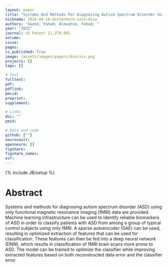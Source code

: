 ```yaml
---
layout: paper
title: "Systems And Methods For Diagnosing Autism Spectrum Disorder Using fMRI Data"
nickname: 2024-04-16-bottenhorn-salo-diva
authors: "Saeed, Fahad; Almuqhim, Fahad; "
year: "2022"
journal: US Patent 11,379,981
volume: 
issue:
pages: 
is_published: True
image: /assets/images/papers/biorxiv.png
projects: []
tags: []

# Text
fulltext:
pdf:
pdflink:
pmcid:
preprint: 
supplement:

# Links
doi: ""
pmid:

# Data and code
github: [""]
neurovault:
openneuro: []
figshare:
figshare_names:
osf:
---
```

{% include JB/setup %}

# Abstract

Systems and methods for diagnosing autism spectrum disorder (ASD) using only functional magnetic resonance imaging (fMRI) data are provided. Machine learning infrastructure can be used to identify reliable biomarkers of ASD in order to classify patients with ASD from among a group of typical control subjects using only fMRI. A sparse autoencoder (SAE) can be used, resulting in optimized extraction of features that can be used for classification. These features can then be fed into a deep neural network (DNN), which results in classification of fMRI brain scans more prone to ASD. The model can be trained to optimize the classifier while improving extracted features based on both reconstructed data error and the classifier error.
